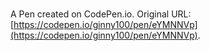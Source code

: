 # 

A Pen created on CodePen.io. Original URL: [https://codepen.io/ginny100/pen/eYMNNVp](https://codepen.io/ginny100/pen/eYMNNVp).

